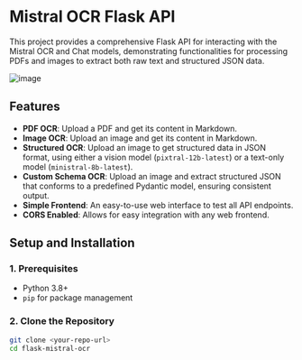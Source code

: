 # Mistral OCR Flask API

This project provides a comprehensive Flask API for interacting with the Mistral OCR and Chat models, demonstrating functionalities for processing PDFs and images to extract both raw text and structured JSON data.

![image](https://github.com/user-attachments/assets/a64c98c7-81e5-4086-b19f-2a1aad03cf0e)


## Features

-   **PDF OCR**: Upload a PDF and get its content in Markdown.
-   **Image OCR**: Upload an image and get its content in Markdown.
-   **Structured OCR**: Upload an image to get structured data in JSON format, using either a vision model (`pixtral-12b-latest`) or a text-only model (`ministral-8b-latest`).
-   **Custom Schema OCR**: Upload an image and extract structured JSON that conforms to a predefined Pydantic model, ensuring consistent output.
-   **Simple Frontend**: An easy-to-use web interface to test all API endpoints.
-   **CORS Enabled**: Allows for easy integration with any web frontend.


## Setup and Installation

### 1. Prerequisites

-   Python 3.8+
-   `pip` for package management

### 2. Clone the Repository

```bash
git clone <your-repo-url>
cd flask-mistral-ocr
